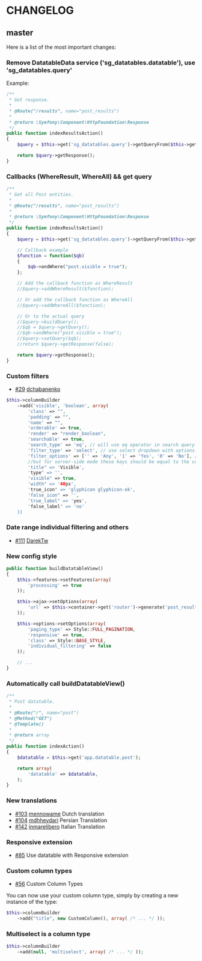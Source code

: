 # CHANGELOG

## master

Here is a list of the most important changes:

### Remove DatatableData service ('sg_datatables.datatable'), use 'sg_datatables.query'

Example:

``` php
/**
 * Get response.
 *
 * @Route("/results", name="post_results")
 *
 * @return \Symfony\Component\HttpFoundation\Response
 */
public function indexResultsAction()
{
    $query = $this->get('sg_datatables.query')->getQueryFrom($this->get('app.datatable.post'));

    return $query->getResponse();
}
```

### Callbacks (WhereResult, WhereAll) && get query

``` php
/**
 * Get all Post entities.
 *
 * @Route("/results", name="post_results")
 *
 * @return \Symfony\Component\HttpFoundation\Response
 */
public function indexResultsAction()
{
    $query = $this->get('sg_datatables.query')->getQueryFrom($this->get('app.datatable.server_side.post'));

    // Callback example
    $function = function($qb)
    {
        $qb->andWhere("post.visible = true");
    };

    // Add the callback function as WhereResult
    //$query->addWhereResult($function);

    // Or add the callback function as WhereAll
    //$query->addWhereAll($function);

    // Or to the actual query
    //$query->buildQuery();
    //$qb = $query->getQuery();
    //$qb->andWhere("post.visible = true");
    //$query->setQuery($qb);
    //return $query->getResponse(false);

    return $query->getResponse();
}
```

### Custom filters

- [#29](https://github.com/stwe/DatatablesBundle/issues/29) [dchabanenko](https://github.com/dchabanenko)

``` php
$this->columnBuilder
    ->add('visible', 'boolean', array(
        'class' => "",
        'padding' => "",
        'name' => "",
        'orderable' => true,
        'render' => "render_boolean",
        'searchable' => true,
        'search_type' => 'eq', // will use eq operator in search query (for example "where visible = 1" etc.)
        'filter_type' => 'select', // use select dropdown with options: any/yes/no options are automatically associated with 'boolean' columntype
        'filter_options' => ['' => 'Any', '1' => 'Yes', '0' => 'No'], // For client-side mode options keys should be equal to the values actually showed on the table,
        //but for server-side mode these keys should be equal to the values in the database.
        'title" => 'Visible',
        'type" => '',
        'visible" => true,
        'width" => '40px',
        'true_icon" => 'glyphicon glyphicon-ok',
        'false_icon" => '',
        'true_label" => 'yes',
        'false_label" => 'no'
    ))
```

### Date range individual filtering and others

- [#111](https://github.com/stwe/DatatablesBundle/pull/111) [DarekTw](https://github.com/DarekTw)

### New config style

``` php
public function buildDatatableView()
{
    $this->features->setFeatures(array(
        'processing' => true
    ));

    $this->ajax->setOptions(array(
        'url' => $this->container->get('router')->generate('post_results')
    ));

    $this->options->setOptions(array(
        'paging_type' => Style::FULL_PAGINATION,
        'responsive' => true,
        'class' => Style::BASE_STYLE,
        'individual_filtering' => false
    ));

    // ...
}
```

### Automatically call buildDatatableView()

``` php
/**
 * Post datatable.
 *
 * @Route("/", name="post")
 * @Method("GET")
 * @Template()
 *
 * @return array
 */
public function indexAction()
{
    $datatable = $this->get('app.datatable.post');

    return array(
        'datatable' => $datatable,
    );
}
```

### New translations

- [#103](https://github.com/stwe/DatatablesBundle/pull/103) [mennowame](https://github.com/mennowame) Dutch translation
- [#104](https://github.com/stwe/DatatablesBundle/pull/104) [mdhheydari](https://github.com/mdhheydari) Persian Translation
- [#142](https://github.com/stwe/DatatablesBundle/pull/142) [inmarelibero](https://github.com/inmarelibero) Italian Translation

### Responsive extension

- [#85](https://github.com/stwe/DatatablesBundle/issues/85) Use datatable with Responsive extension

### Custom column types

- [#56](https://github.com/stwe/DatatablesBundle/issues/56) Custom Column Types

You can now use your custom column type, simply by creating a new instance of the type:

``` php
$this->columnBuilder
    ->add("title", new CustomColumn(), array( /* ... */ ));
```

### Multiselect is a column type

``` php
$this->columnBuilder
    ->add(null, 'multiselect', array( /* ... */ ));
```

